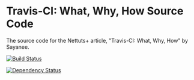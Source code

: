 # Travis-CI: What, Why, How Source Code

The source code for the Nettuts+ article, "Travis-CI: What, Why, How" by Sayanee.

[![Build Status](https://travis-ci.org/roachhd/travis-ci-what-why-how.png)](https://travis-ci.org/roachhd/travis-ci-what-why-how)

[![Dependency Status](https://www.versioneye.com/nodejs/request/badge.svg)](https://www.versioneye.com/nodejs/request)
